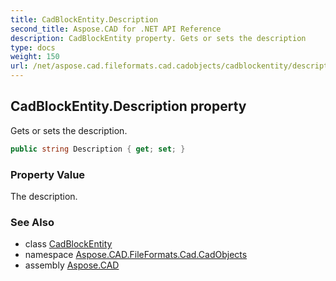 ```yaml
---
title: CadBlockEntity.Description
second_title: Aspose.CAD for .NET API Reference
description: CadBlockEntity property. Gets or sets the description
type: docs
weight: 150
url: /net/aspose.cad.fileformats.cad.cadobjects/cadblockentity/description/
---
```

## CadBlockEntity.Description property

Gets or sets the description.

```csharp
public string Description { get; set; }
```

### Property Value

The description.

### See Also

* class [CadBlockEntity](../)
* namespace [Aspose.CAD.FileFormats.Cad.CadObjects](../../cadblockentity/)
* assembly [Aspose.CAD](../../../)


